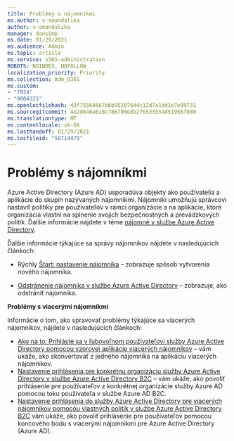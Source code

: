 ```yaml
---
title: Problémy s nájomníkmi
ms.author: v-smandalika
author: v-smandalika
manager: dansimp
ms.date: 01/29/2021
ms.audience: Admin
ms.topic: article
ms.service: o365-administration
ROBOTS: NOINDEX, NOFOLLOW
localization_priority: Priority
ms.collection: Adm_O365
ms.custom:
- "7824"
- "9004325"
ms.openlocfilehash: 43f75564667bbb952076d4c12d7a1dd1e7e99731
ms.sourcegitcommit: 4e2d640a618c786700e8b276533554d51956f080
ms.translationtype: MT
ms.contentlocale: sk-SK
ms.lasthandoff: 01/29/2021
ms.locfileid: "50714479"
---
```

# <a name="issues-with-tenants"></a>Problémy s nájomníkmi

Azure Active Directory (Azure AD) usporadúva objekty ako používatelia a aplikácie do skupín nazývaných nájomníkmi. Nájomníki umožňujú správcovi nastaviť politiky pre používateľov v rámci organizácie a na aplikácie, ktoré organizácia vlastní na splnenie svojich bezpečnostných a prevádzkových politík. Ďalšie informácie nájdete v téme [nájomné v službe Azure Active Directory](https://docs.microsoft.com/azure/active-directory/develop/single-and-multi-tenant-apps).

Ďalšie informácie týkajúce sa správy nájomníkov nájdete v nasledujúcich článkoch:

- Rýchly [Štart: nastavenie nájomníka](https://docs.microsoft.com/azure/active-directory/develop/quickstart-create-new-tenant) – zobrazuje spôsob vytvorenia nového nájomníka.

- [Odstránenie nájomníka v službe Azure Active Directory](https://docs.microsoft.com/azure/active-directory/enterprise-users/directory-delete-howto) – zobrazuje, ako odstrániť nájomníka.

**Problémy s viacerými nájomníkmi**

Informácie o tom, ako spravovať problémy týkajúce sa viacerých nájomníkov, nájdete v nasledujúcich článkoch:

- [Ako na to: Prihláste sa v ľubovoľnom používateľovi služby Azure Active Directory pomocou vzorovej aplikácie viacerých nájomníkov](https://docs.microsoft.com/azure/active-directory/develop/howto-convert-app-to-be-multi-tenant) – vám ukáže, ako skonvertovať z jedného nájomníka na aplikáciu viacerých nájomníkov.
- [Nastavenie prihlásenia pre konkrétnu organizáciu služby Azure Active Directory v službe Azure Active Directory B2C](https://docs.microsoft.com/azure/active-directory-b2c/identity-provider-azure-ad-single-tenant?pivots=b2c-user-flow) – vám ukáže, ako povoliť prihlásenie pre používateľov z konkrétnej organizácie služby Azure AD pomocou toku používateľa v službe Azure AD B2C.
- [Nastavenie prihlásenia do služby Azure Active Directory pre viacerých nájomníkov pomocou vlastných politík v službe Azure Active Directory B2C](https://docs.microsoft.com/azure/active-directory-b2c/identity-provider-azure-ad-multi-tenant?pivots=b2c-custom-policy)  vám ukáže, ako povoliť prihlásenie pre používateľov pomocou koncového bodu s viacerými nájomníkmi pre Azure Active Directory (Azure AD).







